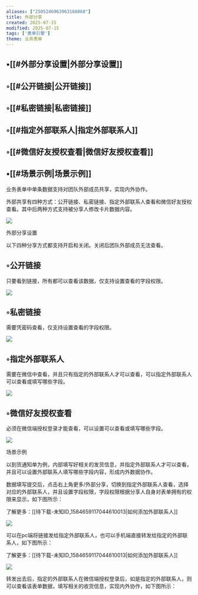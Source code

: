 ```yaml
---
aliases: ["2505246963963166068"]
title: 外部分享
created: 2025-07-15
modified: 2025-07-15
tags: ['表单引擎']
theme: 业务表单
---
```


## •[[#外部分享设置|外部分享设置]]

## ◦[[#公开链接|公开链接]]

## ◦[[#私密链接|私密链接]]

## ◦[[#指定外部联系人|指定外部联系人]]

## ◦[[#微信好友授权查看|微信好友授权查看]]

## •[[#场景示例|场景示例]]

业务表单中单条数据支持对团队外部成员共享，实现内外协作。

外部共享有四种方式：公开链接、私密链接、指定外部联系人查看和微信好友授权查看。其中后两种方式支持被分享人修改卡片数据内容。

![](https://myhelpdoc.oss-cn-heyuan.aliyuncs.com/mdimages/744b25c9018ab2c722fa10985f1f4481.jpg)

外部分享设置

以下四种分享方式都支持开启和关闭。关闭后团队外部成员无法查看。

## ◦公开链接

只要看到链接，所有都可以查看该数据，仅支持设置查看的字段权限。

![](https://myhelpdoc.oss-cn-heyuan.aliyuncs.com/mdimages/990198a341661ec1e4bbe1540e809cb0.jpg)

## ◦私密链接

需要凭密码查看，仅支持设置查看的字段权限。

![](https://myhelpdoc.oss-cn-heyuan.aliyuncs.com/mdimages/fb5f36e2c926a272152e4f377c2b0a40.jpg)

## ◦指定外部联系人

需要在微信中查看，并且只有指定的外部联系人才可以查看，可以指定外部联系人可以查看或填写哪些字段。

![](https://myhelpdoc.oss-cn-heyuan.aliyuncs.com/mdimages/606f412439143403a274eb86025e758a.jpg)

## ◦微信好友授权查看

必须在微信端授权登录才能查看，可以设置可以查看或填写哪些字段。

![](https://myhelpdoc.oss-cn-heyuan.aliyuncs.com/mdimages/63a2d565fab00fc607ec83e06c420b74.jpg)

场景示例

以到货通知单为例，内部填写好相关的发货信息，并指定外部联系人才可以查看，并且可以设置外部联系人填写哪些字段内容，形成内外数据协作。

数据填写提交后，点击右上角更多/外部分享，切换到指定外部联系人查看，选择对应的外部联系人，并且设置字段权限，字段权限根据分享人自身对表单拥有的权限来显示，如下图所示：

了解更多：[[待下载-未知ID_1584659117044610013|如何添加外部联系人]]

![](https://myhelpdoc.oss-cn-heyuan.aliyuncs.com/mdimages/0508160868576869b42183980693c367.jpg)

可以在pc端将链接发给指定外部联系人，也可以手机端直接转发给指定的外部联系人，如下图所示：

了解更多：[[待下载-未知ID_1584659117044610013|如何添加外部联系人]]

![](https://myhelpdoc.oss-cn-heyuan.aliyuncs.com/mdimages/7cdf45320c4939a7047eeed6c689fcaf.jpg)

转发出去后，指定的外部联系人在微信端授权登录后，如是指定的外部联系人，则可以查看该表单数据，填写相关的收货信息，实现内外协作，如下图所示：

